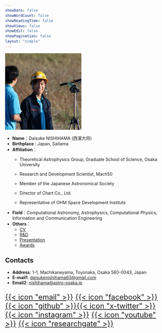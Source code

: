 ```yaml
---
showDate: false
showWordCount: false
showReadingTime: false
showViews: false
showEdit: false
showPagination: false
layout: "simple"
---
```


<img src="/img/profile.jpg" width="250px">

- **Name**：Daisuke NISHIHAMA (西濱大将)
- **Birthplace** : Japan, Saitama
- **Affiliation**：
  - Theoretical Astrophysics Group, Graduate School of Science, Osaka University
  - Research and Development Scientist, Mach50
  - Member of the Japanese Astronomical Society
  - Director of Chart Co., Ltd.
  
  - Representative of OHM Space Development Institute
- **Field**：Computational Astronomy, Astrophysics, Computational Physics, Information and Communication Engineering
- **Others**：
  - [CV](/en/cv)
  - [R&D](/en/res-dev.en)
  - [Presentation](/en/presentation.en)
  - [Awards](/en/award.en)

## Contacts

- **Address**: 1-1, Machikaneyama, Toyonaka, Osaka 560-0043, Japan
- **E-mail1**: [daisukenishihama63@gmail.com](mailto:daisukenishihama63@gmail.com)
- **Email2**: [nishihama@astro-osaka.jp](mailto:nishihama@astro-osaka.jp)

<font size="+2">

[{{< icon "email" >}}](mailto:daisukenishihama63@gmail.com)
[{{< icon "facebook" >}}](https://www.facebook.com/daisuke.nishihama.63)
[{{< icon "github" >}}](https://github.com/ddd3h)[{{< icon "x-twitter" >}}](https://twitter.com/daisuke0603N)
[{{< icon "instagram" >}}](https://www.instagram.com/_ddd3h/)
[{{< icon "youtube" >}}](https://www.youtube.com/channel/UCI_JWuhXxkzlesbNqTQd34w)
[{{< icon "researchgate" >}}](https://www.researchgate.net/profile/Daisuke-Nishihama-2)

</font>